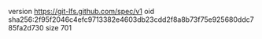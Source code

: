 version https://git-lfs.github.com/spec/v1
oid sha256:2f95f2046c4efc9713382e4603db23cdd2f8a8b73f75e925680ddc785fa2d730
size 701

